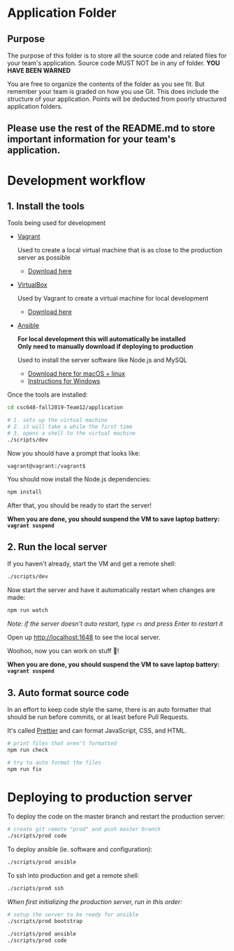 # Application Folder

## Purpose

The purpose of this folder is to store all the source code and related files for your team's application. Source code MUST NOT be in any of folder. <strong>YOU HAVE BEEN WARNED</strong>

You are free to organize the contents of the folder as you see fit. But remember your team is graded on how you use Git. This does include the structure of your application. Points will be deducted from poorly structured application folders.

## Please use the rest of the README.md to store important information for your team's application.

# Development workflow

## 1. Install the tools

Tools being used for development

- [Vagrant](https://www.vagrantup.com)

  Used to create a local virtual machine that is as close to the production server as possible

  - [Download here](https://www.vagrantup.com/downloads.html)

- [VirtualBox](https://www.virtualbox.org)

  Used by Vagrant to create a virtual machine for local development

  - [Download here](https://www.virtualbox.org/wiki/Downloads)

- [Ansible](https://www.ansible.com)

  **For local development this will automatically be installed**<br/>
  **Only need to manually download if deploying to production**

  Used to install the server software like Node.js and MySQL

  - [Download here for macOS + linux](https://docs.ansible.com/ansible/latest/installation_guide/intro_installation.html#installing-the-control-node)
  - [Instructions for Windows](https://www.how2shout.com/how-to/how-to-install-ansible-on-windows-10.html)

Once the tools are installed:

```sh
cd csc648-fall2019-Team12/application

# 1. sets up the virtual machine
# 2. it will take a while the first time
# 3. opens a shell to the virtual machine
./scripts/dev
```

Now you should have a prompt that looks like:

```
vagrant@vagrant:/vagrant$
```

You should now install the Node.js dependencies:

```sh
npm install
```

After that, you should be ready to start the server!

**When you are done, you should suspend the VM to save laptop battery: `vagrant suspend`**

## 2. Run the local server

If you haven't already, start the VM and get a remote shell:

```sh
./scripts/dev
```

Now start the server and have it automatically restart when changes are made:

```sh
npm run watch
```

_Note: if the server doesn't auto restart, type `rs` and press Enter to restart it_

Open up [http://localhost:1648](http://localhost:1648) to see the local server.

Woohoo, now you can work on stuff 🎉!

**When you are done, you should suspend the VM to save laptop battery: `vagrant suspend`**

## 3. Auto format source code

In an effort to keep code style the same, there is an auto formatter that should be run before commits, or at least before Pull Requests.

It's called [Prettier](https://prettier.io/) and can format JavaScript, CSS, and HTML.

```sh
# print files that aren't formatted
npm run check

# try to auto format the files
npm run fix
```

# Deploying to production server

To deploy the code on the master branch and restart the production server:

```sh
# create git remote "prod" and push master branch
./scripts/prod code
```

To deploy ansible (ie. software and configuration):

```sh
./scripts/prod ansible
```

To ssh into production and get a remote shell:

```sh
./scripts/prod ssh
```

_When first initializing the production server, run in this order:_

```sh
# setup the server to be ready for ansible
./scripts/prod bootstrap

./scripts/prod ansible
./scripts/prod code
```
